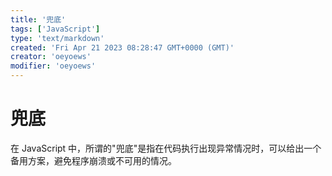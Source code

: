 ```yaml
---
title: '兜底'
tags: ['JavaScript']
type: 'text/markdown'
created: 'Fri Apr 21 2023 08:28:47 GMT+0000 (GMT)'
creator: 'oeyoews'
modifier: 'oeyoews'
---
```


# 兜底

在 JavaScript 中，所谓的"兜底"是指在代码执行出现异常情况时，可以给出一个备用方案，避免程序崩溃或不可用的情况。
